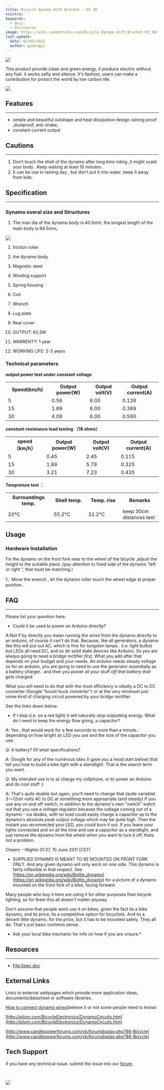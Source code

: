 ```yaml
---
title: Bicycle Dynamo With Bracket - 6V 3W
nointro:
keywords:
  - docs
  - docusaurus
image: https://wiki.seeedstudio.com/Bicycle_Dynamo_With_Bracket-6V_3W/
last_update:
  date: 02/03/2022
  author: gunengyu
---
```

![](http://bz.seeedstudio.com/depot/images/product/Bidynamo.jpg)

This product provide clean and green energy, it produce electric without any fuel. it works safty and silence. It's fashion, users can make a contribution for protect the world by low carbon life.

[![](https://files.seeedstudio.com/wiki/Seeed-WiKi/docs/images/300px-Get_One_Now_Banner-ragular.png)](https://www.seeedstudio.com/bicycle-dynamo-with-bracket-6v-3w-p-798.html?cPath=155)

##   Features
---
*   simple and beautiful outshape and heat dissipation design raining proof ,dustproof, anti-shake,
*   constant current output

##   Cautions
---
1.  Don’t touch the shell of the dynamo after long time riding ,it might scald your body . Keep waiting at least 10 minutes .
2.  It can be use in raining day , but don’t put it into water ,keep it away from kids.


##   Specification
---
###   Synamo overal size and Structures

1. The max dia of the dynamo body is:40.5mm, the longest length of the main body is:94.5mm。

![](https://files.seeedstudio.com/wiki/Bicycle_Dynamo_With_Bracket-6V_3W/img/Bicycle-spec.JPG)


1.  friction roller
2.  the dynamo body
3.  Magnetic steel
4.  Winding support
5.  Spring housing
6.  Coil
7.  Wrench
8.  Lug plate
9.  Rear cover



2. OUTPUT: 6V,3W

3. WARRENTY:    1 year

4. WORKING LIFE:  2-3 years

###   Technical  parameters

**output power test under constant voltage**

<table>
  <tbody><tr>
      <th>Speed(km/h)
      </th>
      <th>Output power(W)
      </th>
      <th>Output volt(V)
      </th>
      <th>Output current(A)
      </th></tr>
    <tr>
      <td width="200px">5
      </td>
      <td width="200px">0.56
      </td>
      <td width="200px">6.00
      </td>
      <td width="200px">0.126
      </td></tr>
    <tr>
      <td>15
      </td>
      <td>1.89
      </td>
      <td>6.00
      </td>
      <td>0.369
      </td></tr>
    <tr>
      <td>30
      </td>
      <td>4.09
      </td>
      <td>6.00
      </td>
      <td>0.560
      </td></tr></tbody></table>


**constant-resistance load testing （18 ohms）**

<table>
  <tbody><tr>
      <th>speed（km/h）
      </th>
      <th>Output power(W)
      </th>
      <th>Output volt(V)
      </th>
      <th>Output current(A)
      </th></tr>
    <tr>
      <td width="200px">5
      </td>
      <td width="200px">0.45
      </td>
      <td width="200px">2.45
      </td>
      <td width="200px">0.115
      </td></tr>
    <tr>
      <td>15
      </td>
      <td>1.89
      </td>
      <td>5.78
      </td>
      <td>0.325
      </td></tr>
    <tr>
      <td>30
      </td>
      <td>3.21
      </td>
      <td>7.23
      </td>
      <td>0.435
      </td></tr></tbody></table>


**Tempreture test ：**

<table>
  <tbody><tr>
      <th>Surroundings temp.
      </th>
      <th>Shell temp.
      </th>
      <th>Temp. rise
      </th>
      <th>Remarks
      </th></tr>
    <tr>
      <td width="200px">20℃
      </td>
      <td width="200px">55.2℃
      </td>
      <td width="200px">32.2℃
      </td>
      <td width="200px">keep 30cm distances test
      </td></tr></tbody></table>




##   Usage

###   Hardware Installation

Fix the dynamo on the front fork near to the wheel of the bicycle ,adjust the height to the suitable place .(pay attention to fixed side of the dynamo “left or right “, that must be matching.)

1、Move the wrench , let the dynamo roller touch the wheel edge at proper position .


##   FAQ
---
Please list your question here:

*   Could it be used to power an Arduino directly?

A:Not if by directly you mean running the wires from the dynamo directly to an arduino, of course it can't do that. Because, like all generators, a dynamo like this will put out AC, which is fine for tungsten lamps.. (i.e. light bulbs) but LEDs all need DC, and so do solid state devices like Arduino. So you are always going to need a bridge rectifier *first*. What you add after that depends on your budget and your needs. An arduino needs steady voltage so for an arduino, you are going to need to use the generator essentially as a battery charger.. and then you power all your stuff *off that battery that gets charged.*

What you will need to do that with the most efficiency is ideally a DC to DC converter (Google "boost-buck converter") or at the very minimum just some kind of charging circuit powered by your bridge rectifier.

See the links down below.

*   If I stop (i.e. on a red light) it will naturally stop outputting energy. What do I need to keep the energy flow going, a capacitor?

A: Yes.. that would work for a few seconds to more than a minute.. depending on how bright an LED you use and the size of the capacitor you use.

Q: A battery? Of what specifications?

A: Google for any of the numerous sites (I gave you a head start below) that tell you how to build a bike light with a *standlight*.
That is the search term you want.

Q: My intended use is to a) charge my cellphone, or b) power an Arduino and do cool stuff :)

A: That's *quite* doable but again, you'll need to change that (quite variable) 3-~12ish volts AC to DC at something more appropriate (and steady) If you use any on and off switch, in addition to the dynamo's own "switch" watch out that you use a voltage regulator because the voltage coming out of a dynamo - via diodes, *with no load* could easily charge a capacitor up to the dynamo's absolute *peak* output voltage which may be quite high. Then the instant you reconnected your LED, you could burn it out. If you leave your lights connected and on all the time and use a capacitor as a standlight, and just remove the dynamo from the wheel when you want to turn it off, thats not a problem.

Cheers --Nighto 01:37, 10 June 2011 (CST)

*   SUPPLIED DYNAMO IS MEANT TO BE MOUNTED ON FRONT FORK ONLY.  And any given dynamo will only work on one side. This dynamo is fairly inflexible in that respect. See [https://en.wikipedia.org/wiki/Bottle_dynamo](https://en.wikipedia.org/wiki/Bottle_dynamo) for a picture of a dynamo mounted on the front fork of a bike, facing forward.

Many people who buy it here are using it for other purposes than bicycle lighting, so for them this all doesn't matter anyway.

Don't assume that people wont use it on bikes, given the fact its a bike dynamo, and its price, its a competitive option for bicyclists. And its a decent little dynamo, for the price, but it has to be mounted safely. They all do. That's just basic common sense.

*   Ask your local bike mechanic for info on how if you are unsure.*

##   Resources
---
*   [File:Spec.doc](https://files.seeedstudio.com/wiki/Bicycle_Dynamo_With_Bracket-6V_3W/res/Spec.doc)


##   External Links

Links to external webpages which provide more application ideas, documents/datasheet or software libraries.

[How to connect dynamo wires](http://www.yellowjersey.org/dami.html)(believe it or not some people need to know)

[http://pilom.com/BicycleElectronics/DynamoCircuits.htm](http://pilom.com/BicycleElectronics/DynamoCircuits.htm)

[http://www.candlepowerforums.com/vb/forumdisplay.php?86-Bicycle](http://www.candlepowerforums.com/vb/forumdisplay.php?86-Bicycle)

## Tech Support
 if you have any technical issue.  submit the issue into our [forum](http://forum.seeedstudio.com/). 
<div>
  <br /><p style={{textAlign: 'center'}}><a href="https://www.seeedstudio.com/act-4.html?utm_source=wiki&utm_medium=wikibanner&utm_campaign=newproducts" target="_blank"><img src="https://files.seeedstudio.com/wiki/Wiki_Banner/new_product.jpg" /></a></p>
</div>
